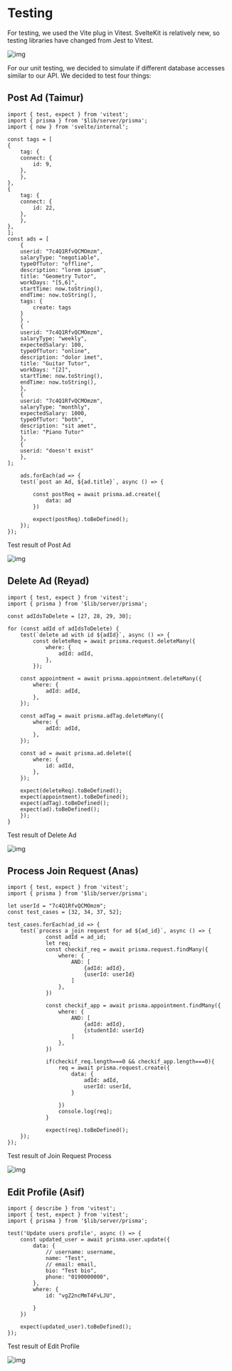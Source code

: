 # Testing

For testing, we used the Vite plug in Vitest. SvelteKit is relatively new, so testing libraries have changed from Jest to Vitest.

![img](img/Test.png)

For our unit testing, we decided to simulate if different database accesses similar to our API. We decided to test four things:

## Post Ad (Taimur)

    import { test, expect } from 'vitest';
    import { prisma } from '$lib/server/prisma';
    import { now } from 'svelte/internal';

    const tags = [
    {
        tag: {
        connect: {
            id: 9,
        },
        },
    },
    {
        tag: {
        connect: {
            id: 22,
        },
        },
    },
    ];
    const ads = [
        {
        userid: "7c4Q1RfvQCMOmzm",
        salaryType: "negotiable",
        typeOfTutor: "offline",
        description: "lorem ipsum",
        title: "Geometry Tutor",
        workDays: "[5,6]",
        startTime: now.toString(),
        endTime: now.toString(),
        tags: {
            create: tags
        }
        } ,
        {
        userid: "7c4Q1RfvQCMOmzm",
        salaryType: "weekly",
        expectedSalary: 100,
        typeOfTutor: "online",
        description: "dolor imet",
        title: "Guitar Tutor",
        workDays: "[2]",
        startTime: now.toString(),
        endTime: now.toString(),
        },
        {
        userid: "7c4Q1RfvQCMOmzm",
        salaryType: "monthly",
        expectedSalary: 1000,
        typeOfTutor: "both",
        description: "sit amet",
        title: "Piano Tutor"
        },
        {
        userid: "doesn't exist"
        },
    ];

        ads.forEach(ad => {
        test(`post an Ad, ${ad.title}`, async () => {

            const postReq = await prisma.ad.create({
                data: ad
            })

            expect(postReq).toBeDefined();
        });
    });
  

Test result of Post Ad

![img](img/postAdTesting.png)

## Delete Ad (Reyad)

    import { test, expect } from 'vitest';
    import { prisma } from '$lib/server/prisma';
    
    const adIdsToDelete = [27, 28, 29, 30]; 
    
    for (const adId of adIdsToDelete) {
        test(`delete ad with id ${adId}`, async () => {
            const deleteReq = await prisma.request.deleteMany({
                where: {
                    adId: adId,
                },
            });

        const appointment = await prisma.appointment.deleteMany({
            where: {
                adId: adId,
            },
        });

        const adTag = await prisma.adTag.deleteMany({
            where: {
                adId: adId,
            },
        });

        const ad = await prisma.ad.delete({
            where: {
                id: adId,
            },
        });

        expect(deleteReq).toBeDefined();
        expect(appointment).toBeDefined();
        expect(adTag).toBeDefined();
        expect(ad).toBeDefined();
        });
    }

Test result of Delete Ad

![img](img/deleteAd_Test.png)

## Process Join Request (Anas)

    import { test, expect } from 'vitest';
    import { prisma } from '$lib/server/prisma';
    
    let userId = "7c4Q1RfvQCMOmzm";
    const test_cases = [32, 34, 37, 52];
    
    test_cases.forEach(ad_id => {
        test(`process a join request for ad ${ad_id}`, async () => {
                const adId = ad_id;
                let req;
                const checkif_req = await prisma.request.findMany({
                    where: { 
                        AND: [
                            {adId: adId},
                            {userId: userId}
                        ]
                    },
                })
        
                const checkif_app = await prisma.appointment.findMany({
                    where: { 
                        AND: [
                            {adId: adId},
                            {studentId: userId}
                        ]
                    },
                })
        
                if(checkif_req.length===0 && checkif_app.length===0){
                    req = await prisma.request.create({
                        data: {
                            adId: adId,
                            userId: userId,
                        }
                        
                    })
                    console.log(req); 
                }
                
                expect(req).toBeDefined();
        });
    });

Test result of Join Request Process

![img](img/processReqTesting.png)

## Edit Profile (Asif)

    import { describe } from 'vitest';
    import { test, expect } from 'vitest';
    import { prisma } from '$lib/server/prisma';

    test('Update users profile', async () => {
        const updated_user = await prisma.user.update({
            data: {
                // username: username,
                name: "Test",
                // email: email,
                bio: "Test bio",
                phone: "0190000000",
            },
            where: {
                id: "vgZ2ncMmT4FvLJU",
        
            }
        })
        
        expect(updated_user).toBeDefined();
    });

Test result of Edit Profile

![img](img/editProfileTest.png)